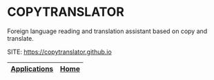 # COPYTRANSLATOR
 
 Foreign language reading and translation assistant based on 
 copy and translate.
 
 SITE: https://copytranslator.github.io

 | [Applications](https://portable-linux-apps.github.io/apps.html) | [Home](https://portable-linux-apps.github.io)
 | --- | --- |
